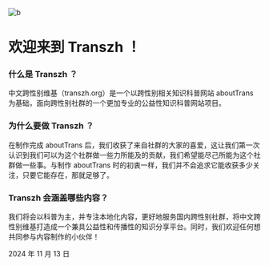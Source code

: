 ![b](https://github.com/user-attachments/assets/7783daf5-9432-444a-a5d9-ac8ddd5b4b43)

# 欢迎来到 Transzh ！

### 什么是 Transzh ？

中文跨性别维基（transzh.org）是一个以跨性别相关知识科普网站 aboutTrans 为基础，面向跨性别社群的一个更加专业的公益性知识科普网站项目。

### 为什么要做 Transzh ？

在制作完成 aboutTrans 后，我们收获了来自社群的大家的喜爱，这让我们第一次认识到我们可以为这个社群做一些力所能及的贡献，我们希望能尽己所能为这个社群做一些事。与制作 aboutTrans 时的初衷一样，我们并不会追求它能收获多少关注，只要它能存在，那就足够了。

### Transzh 会涵盖哪些内容？

我们将会以科普为主，并专注本地化内容，更好地服务国内跨性别社群，将中文跨性别维基打造成一个兼具公益性和传播性的知识分享平台。同时，我们欢迎任何想共同参与内容制作的小伙伴！

2024 年 11 月 13 日
